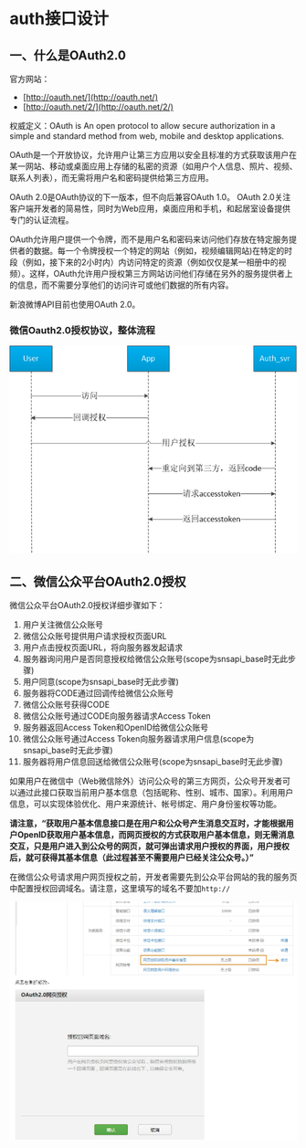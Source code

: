 # auth接口设计 #

## 一、什么是OAuth2.0 ##

官方网站：

- [http://oauth.net/](http://oauth.net/) 
- [http://oauth.net/2/](http://oauth.net/2/)

权威定义：OAuth is An open protocol to allow secure authorization in a simple and standard method from web, mobile and desktop applications. 

OAuth是一个开放协议，允许用户让第三方应用以安全且标准的方式获取该用户在某一网站、移动或桌面应用上存储的私密的资源（如用户个人信息、照片、视频、联系人列表），而无需将用户名和密码提供给第三方应用。

OAuth 2.0是OAuth协议的下一版本，但不向后兼容OAuth 1.0。 OAuth 2.0关注客户端开发者的简易性，同时为Web应用，桌面应用和手机，和起居室设备提供专门的认证流程。

OAuth允许用户提供一个令牌，而不是用户名和密码来访问他们存放在特定服务提供者的数据。每一个令牌授权一个特定的网站（例如，视频编辑网站)在特定的时段（例如，接下来的2小时内）内访问特定的资源（例如仅仅是某一相册中的视频）。这样，OAuth允许用户授权第三方网站访问他们存储在另外的服务提供者上的信息，而不需要分享他们的访问许可或他们数据的所有内容。

新浪微博API目前也使用OAuth 2.0。

### 微信Oauth2.0授权协议，整体流程 ###
![](https://github.com/diamont1001/wechat-jssdk-server/blob/master/docs/%E8%AE%BE%E8%AE%A1%E6%96%87%E6%A1%A3/%E5%BE%AE%E4%BF%A1OAuth2.0%E6%8E%88%E6%9D%83%E5%8D%8F%E8%AE%AE-%E6%95%B4%E4%BD%93%E6%B5%81%E7%A8%8B.png?raw=true)

## 二、微信公众平台OAuth2.0授权 ##

微信公众平台OAuth2.0授权详细步骤如下：

1. 用户关注微信公众账号
2. 微信公众账号提供用户请求授权页面URL
3. 用户点击授权页面URL，将向服务器发起请求
4. 服务器询问用户是否同意授权给微信公众账号(scope为snsapi_base时无此步骤)
5. 用户同意(scope为snsapi_base时无此步骤)
6. 服务器将CODE通过回调传给微信公众账号
7. 微信公众账号获得CODE
8. 微信公众账号通过CODE向服务器请求Access Token
9. 服务器返回Access Token和OpenID给微信公众账号
10. 微信公众账号通过Access Token向服务器请求用户信息(scope为snsapi_base时无此步骤)
11. 服务器将用户信息回送给微信公众账号(scope为snsapi_base时无此步骤)

如果用户在微信中（Web微信除外）访问公众号的第三方网页，公众号开发者可以通过此接口获取当前用户基本信息（包括昵称、性别、城市、国家）。利用用户信息，可以实现体验优化、用户来源统计、帐号绑定、用户身份鉴权等功能。

**请注意，“获取用户基本信息接口是在用户和公众号产生消息交互时，才能根据用户OpenID获取用户基本信息，而网页授权的方式获取用户基本信息，则无需消息交互，只是用户进入到公众号的网页，就可弹出请求用户授权的界面，用户授权后，就可获得其基本信息（此过程甚至不需要用户已经关注公众号。）”**

在微信公众号请求用户网页授权之前，开发者需要先到公众平台网站的我的服务页中配置授权回调域名。请注意，这里填写的域名不要加`http://`

![](https://github.com/diamont1001/wechat-jssdk-server/blob/master/docs/%E8%AE%BE%E8%AE%A1%E6%96%87%E6%A1%A3/%E7%BD%91%E9%A1%B5%E6%8E%88%E6%9D%83%E5%9B%9E%E8%B0%83%E5%9F%9F%E5%90%8D.png?raw=true)
